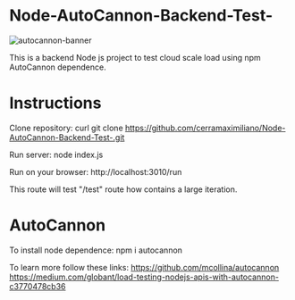 # Node-AutoCannon-Backend-Test-

![autocannon-banner](https://github.com/cerramaximiliano/Node-AutoCannon-Backend-Test-/assets/65555679/3470e3ca-2e54-41ba-9892-ff8af2bd9ab4)



This is a backend Node js project to test cloud scale load using npm AutoCannon dependence.

# Instructions
Clone repository: 
curl git clone https://github.com/cerramaximiliano/Node-AutoCannon-Backend-Test-.git

Run server:
node index.js

Run on your browser:
http://localhost:3010/run

This route will test "/test" route how contains a large iteration.

# AutoCannon
To install node dependence:
npm i autocannon

To learn more follow these links: 
https://github.com/mcollina/autocannon
https://medium.com/globant/load-testing-nodejs-apis-with-autocannon-c3770478cb36



